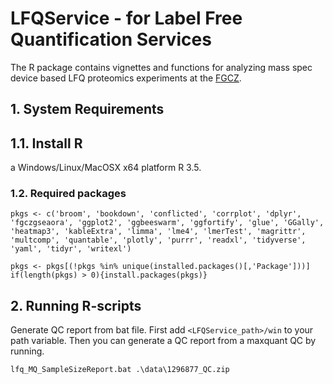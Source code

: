 # LFQService - for Label Free Quantification Services


The R package contains vignettes and functions for analyzing mass spec device based LFQ proteomics experiments at the [FGCZ](http://www.fgcz.ch/).




## 1. System Requirements  

## 1.1. Install R

a Windows/Linux/MacOSX x64 platform R 3.5.

### 1.2. Required packages

```{r}
pkgs <- c('broom', 'bookdown', 'conflicted', 'corrplot', 'dplyr', 'fgczgseaora', 'ggplot2', 'ggbeeswarm', 'ggfortify', 'glue', 'GGally', 'heatmap3', 'kableExtra', 'limma', 'lme4', 'lmerTest', 'magrittr', 'multcomp', 'quantable', 'plotly', 'purrr', 'readxl', 'tidyverse', 'yaml', 'tidyr', 'writexl')

pkgs <- pkgs[(!pkgs %in% unique(installed.packages()[,'Package']))]
if(length(pkgs) > 0){install.packages(pkgs)}
```



## 2. Running R-scripts

Generate QC report from bat file.
First add `<LFQService_path>/win` to your path variable. Then you can generate a QC report from a maxquant QC by running.


```
lfq_MQ_SampleSizeReport.bat .\data\1296877_QC.zip
```

